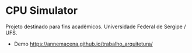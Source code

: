 # CPU Simulator
Projeto destinado para fins acadêmicos. Universidade Federal de Sergipe / UFS.
- Demo https://annemacena.github.io/trabalho_arquitetura/
